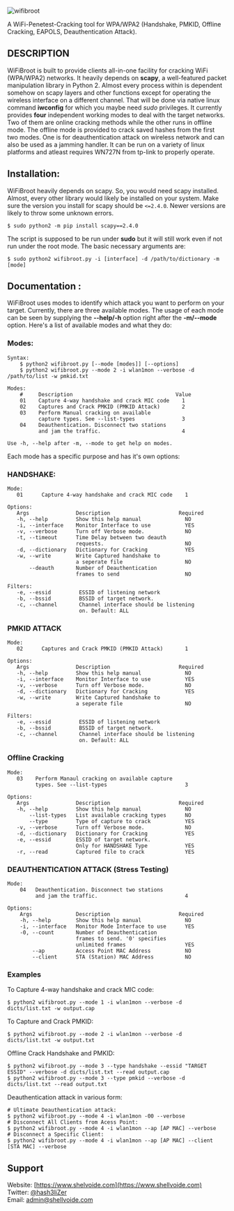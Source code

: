 ![wifibroot](https://user-images.githubusercontent.com/29171692/45045286-eee92680-b08b-11e8-9d0a-cf3d4ee2cd5f.jpeg)

A WiFi-Penetest-Cracking tool for WPA/WPA2 (Handshake, PMKID, Offline Cracking, EAPOLS, Deauthentication Attack). 

## DESCRIPTION
WiFiBroot is built to provide clients all-in-one facility for cracking WiFi (WPA/WPA2) networks. It heavily depends on **scapy**, a well-featured packet manipulation library in Python 2. Almost every process within is dependent somehow on scapy layers and other functions except for operating the wireless interface on a different channel. That will be done via native linux command **iwconfig** for which you maybe need *sudo* privileges. It currently provides **four** independent working modes to deal with the target networks. Two of them are online cracking methods while the other runs in offline mode. The offline mode is provided to crack saved hashes from the first two modes. One is for deauthentication attack on wireless network and can also be used as a jamming handler. It can be run on a variety of linux platforms and atleast requires WN727N from tp-link to properly operate. 

## Installation: 

WiFiBroot heavily depends on scapy. So, you would need scapy installed. Almost, every other library would likely be installed on your system. Make sure the version you install for scapy should be `<=2.4.0`. Newer versions are likely to throw some unknown errors.

```
$ sudo python2 -m pip install scapy==2.4.0
```
The script is supposed to be run under **sudo** but it will still work even if not run under the root mode. The basic necessary arguments are: 

```
$ sudo python2 wifibroot.py -i [interface] -d /path/to/dictionary -m [mode]
``` 

## Documentation : ##

WiFiBroot uses modes to identify which attack you want to perform on your target. Currently, there are three available modes. The usage of each mode can be seen by supplying the **--help/-h** option right after the **-m/--mode** option. Here's a list of available modes and what they do: 

### Modes:
```
Syntax:
    $ python2 wifibroot.py [--mode [modes]] [--options]
    $ python2 wifibroot.py --mode 2 -i wlan1mon --verbose -d /path/to/list -w pmkid.txt

Modes:
    #     Description                                 Value
    01    Capture 4-way handshake and crack MIC code    1
    02    Captures and Crack PMKID (PMKID Attack)       2
    03    Perform Manual cracking on available
          capture types. See --list-types               3
    04    Deauthentication. Disconnect two stations
          and jam the traffic.                          4

Use -h, --help after -m, --mode to get help on modes. 
```
Each mode has a specific purpose and has it's own options: 
### HANDSHAKE: 
```
Mode: 
   01      Capture 4-way handshake and crack MIC code    1

Options:
   Args               Description                      Required
   -h, --help         Show this help manual              NO
   -i, --interface    Monitor Interface to use           YES
   -v, --verbose      Turn off Verbose mode.             NO
   -t, --timeout      Time Delay between two deauth
                      requests.                          NO
   -d, --dictionary   Dictionary for Cracking            YES
   -w, --write        Write Captured handshake to
                      a seperate file                    NO
       --deauth       Number of Deauthentication
                      frames to send                     NO 

Filters: 
   -e, --essid         ESSID of listening network
   -b, --bssid         BSSID of target network.
   -c, --channel       Channel interface should be listening
                       on. Default: ALL
```
### PMKID ATTACK
```
Mode: 
   02      Captures and Crack PMKID (PMKID Attack)       1

Options:
   Args               Description                      Required
   -h, --help         Show this help manual              NO
   -i, --interface    Monitor Interface to use           YES
   -v, --verbose      Turn off Verbose mode.             NO
   -d, --dictionary   Dictionary for Cracking            YES
   -w, --write        Write Captured handshake to
                      a seperate file                    NO

Filters: 
   -e, --essid         ESSID of listening network
   -b, --bssid         BSSID of target network.
   -c, --channel       Channel interface should be listening
                       on. Default: ALL
```
### Offline Cracking
```
Mode: 
   03    Perform Manaul cracking on available capture
         types. See --list-types                         3

Options:
   Args               Description                      Required 
   -h, --help         Show this help manual              NO
       --list-types   List available cracking types      NO
       --type         Type of capture to crack           YES
   -v, --verbose      Turn off Verbose mode.             NO
   -d, --dictionary   Dictionary for Cracking            YES
   -e, --essid        ESSID of target network. 
                      Only for HANDSHAKE Type            YES
   -r, --read         Captured file to crack             YES
```
### DEAUTHENTICATION ATTACK (Stress Testing)
```
Mode:
    04   Deauthentication. Disconnect two stations
         and jam the traffic.                            4

Options:
    Args              Description                      Required
    -h, --help        Show this help manual              NO
    -i, --interface   Monitor Mode Interface to use      YES
    -0, --count       Number of Deauthentication
                      frames to send. '0' specifies
                      unlimited frames                   YES
        --ap          Access Point MAC Address           NO
        --client      STA (Station) MAC Address          NO
```
### Examples

To Capture 4-way handshake and crack MIC code: 
```
$ python2 wifibroot.py --mode 1 -i wlan1mon --verbose -d dicts/list.txt -w output.cap 
```
To Capture and Crack PMKID:
```
$ python2 wifibroot.py --mode 2 -i wlan1mon --verbose -d dicts/list.txt -w output.txt
```
Offline Crack Handshake and PMKID:
```
$ python2 wifibroot.py --mode 3 --type handshake --essid "TARGET ESSID" --verbose -d dicts/list.txt --read output.cap
$ python2 wifibroot.py --mode 3 --type pmkid --verbose -d dicts/list.txt --read output.txt
```
Deauthentication attack in various form: 
```
# Ultimate Deauthentication attack: 
$ python2 wifibroot.py --mode 4 -i wlan1mon -00 --verbose
# Disconnect All Clients from Acess Point:
$ python2 wifibroot.py --mode 4 -i wlan1mon --ap [AP MAC] --verbose
# Disconnect a Specific Client: 
$ python2 wifibroot.py --mode 4 -i wlan1mon --ap [AP MAC] --client [STA MAC] --verbose
```

## Support ##

Website: [https://www.shelvoide.com](https://www.shellvoide.com)<br>
Twitter: [@hash3liZer](https://twitter.com/hash3liZer)<br>
Email: [admin@shellvoide.com](mailto://admin@shellvoide.com)
